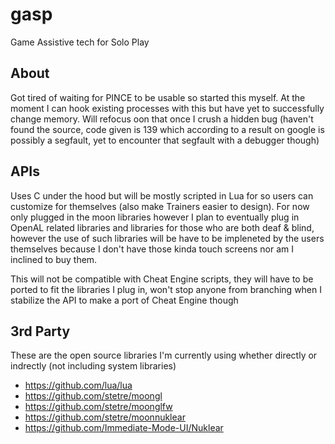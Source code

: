# gasp
Game Assistive tech for Solo Play

## About
Got tired of waiting for PINCE to be usable so started this myself.
At the moment I can hook existing processes with this but have yet to
successfully change memory. Will refocus oon that once I crush a hidden
bug (haven't found the source, code given is 139 which according to a
result on google is possibly a segfault, yet to encounter that segfault
with a debugger though)

## APIs
Uses C under the hood but will be mostly scripted in Lua for so users
can customize for themselves (also make Trainers easier to design).
For now only plugged in the moon libraries however I plan to eventually
plug in OpenAL related libraries and libraries for those who are both
deaf & blind, however the use of such libraries will be have to be
impleneted by the users themselves because I don't have those kinda
touch screens nor am I inclined to buy them.

This will not be compatible with Cheat Engine scripts, they will have
to be ported to fit the libraries I plug in, won't stop anyone from
branching when I stabilize the API to make a port of Cheat Engine though

## 3rd Party
These are the open source libraries I'm currently using whether
directly or indrectly (not including system libraries)
* https://github.com/lua/lua
* https://github.com/stetre/moongl
* https://github.com/stetre/moonglfw
* https://github.com/stetre/moonnuklear
* https://github.com/Immediate-Mode-UI/Nuklear
